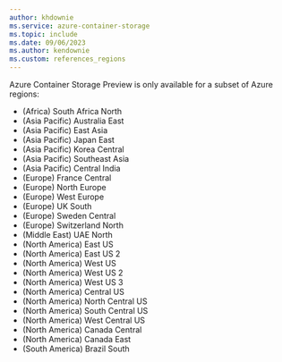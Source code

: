 ```yaml
---
author: khdownie
ms.service: azure-container-storage
ms.topic: include
ms.date: 09/06/2023
ms.author: kendownie
ms.custom: references_regions
---
```


Azure Container Storage Preview is only available for a subset of Azure regions:

- (Africa) South Africa North
- (Asia Pacific) Australia East
- (Asia Pacific) East Asia
- (Asia Pacific) Japan East
- (Asia Pacific) Korea Central
- (Asia Pacific) Southeast Asia
- (Asia Pacific) Central India
- (Europe) France Central
- (Europe) North Europe
- (Europe) West Europe
- (Europe) UK South
- (Europe) Sweden Central
- (Europe) Switzerland North
- (Middle East) UAE North
- (North America) East US
- (North America) East US 2
- (North America) West US
- (North America) West US 2
- (North America) West US 3
- (North America) Central US
- (North America) North Central US
- (North America) South Central US
- (North America) West Central US
- (North America) Canada Central
- (North America) Canada East
- (South America) Brazil South
